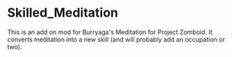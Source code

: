 # Skilled_Meditation
This is an add on mod for Burryaga's Meditation for Project Zomboid. It converts meditation into a new skill (and will probably add an occupation or two). 
